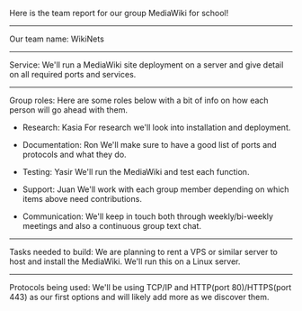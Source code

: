 Here is the team report for our group MediaWiki for school!

--------------------------------------

Our team name: WikiNets

--------------------------------------

Service: We'll run a MediaWiki site deployment on a server and give detail on all required ports and services.

--------------------------------------

Group roles: Here are some roles below with a bit of info on how each person will go ahead with them.

* Research: Kasia
For research we'll look into installation and deployment.

* Documentation: Ron
We'll make sure to have a good list of ports and protocols and what they do.

* Testing: Yasir
We'll run the MediaWiki and test each function.

* Support: Juan
We'll work with each group member depending on which items above need contributions.

* Communication: We'll keep in touch both through weekly/bi-weekly meetings and also a continuous group text chat.

--------------------------------------

Tasks needed to build: We are planning to rent a VPS or similar server to host and install the MediaWiki. We'll run this on a Linux server.

--------------------------------------

Protocols being used: We'll be using TCP/IP and HTTP(port 80)/HTTPS(port 443) as our first options and will likely add more as we discover them.
